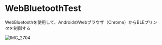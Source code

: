 # WebBluetoothTest

WebBluetoothを使用して、AndroidのWebブラウザ（Chrome）からBLEプリンタを制御する

![IMG_2704](https://user-images.githubusercontent.com/99701409/156462872-9c9490f4-89df-4248-b267-e6262a1f742c.jpg)
